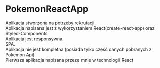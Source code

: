 # PokemonReactApp
Aplikacja stworzona na potrzeby rekrutacji.<br/>
Aplikacja napisana jest z wykorzystaniem React(create-react-app) oraz Styled-Components<br/>
Aplikacja jest responsywna.<br/>
SPA.<br/>
Aplikacja nie jest kompletna (posiada tylko część danych pobranych z Pokemon Api)<br/>
Pierwsza aplikacja napisana przeze mnie w technologii React
